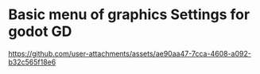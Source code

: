 # Basic menu of graphics  Settings  for godot GD

https://github.com/user-attachments/assets/ae90aa47-7cca-4608-a092-b32c565f18e6

